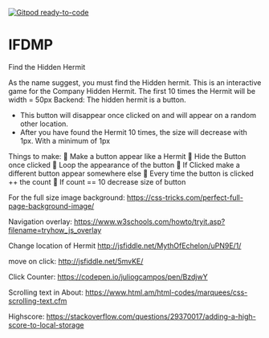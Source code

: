 [![Gitpod ready-to-code](https://img.shields.io/badge/Gitpod-ready--to--code-blue?logo=gitpod)](https://gitpod.io/#https://github.com/MariskaS85/IFDMP)

# IFDMP

Find the Hidden Hermit

As the name suggest, you must find the Hidden hermit. This is an interactive game for the Company Hidden Hermit.
The first 10 times the Hermit will be width = 50px 
Backend: The hidden hermit is a button. 
-	This button will disappear once clicked on and will appear on a random other location. 
-	After you have found the Hermit 10 times, the size will decrease with 1px. With a minimum of 1px

Things to make:
	Make a button appear like a Hermit
	Hide the Button once clicked
	Loop the appearance of the button
	If Clicked make a different button appear somewhere else
	Every time the button is clicked ++ the count 
	If count == 10 decrease size of button


For the full size image background:
https://css-tricks.com/perfect-full-page-background-image/

Navigation overlay:
https://www.w3schools.com/howto/tryit.asp?filename=tryhow_js_overlay

Change location of Hermit
http://jsfiddle.net/MythOfEchelon/uPN9E/1/

move on click:
http://jsfiddle.net/5mvKE/

Click Counter:
https://codepen.io/juliogcampos/pen/BzdjwY

Scrolling text in About:
https://www.html.am/html-codes/marquees/css-scrolling-text.cfm

Highscore:
https://stackoverflow.com/questions/29370017/adding-a-high-score-to-local-storage